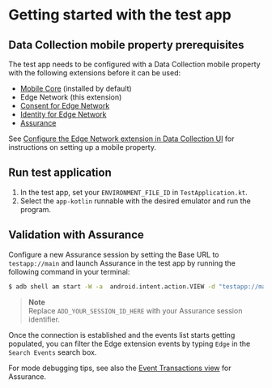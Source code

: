# Getting started with the test app

## Data Collection mobile property prerequisites

The test app needs to be configured with a Data Collection mobile property with the following extensions before it can be used:

* [Mobile Core](https://github.com/adobe/aepsdk-core-android) (installed by default)
* Edge Network (this extension)
* [Consent for Edge Network](https://github.com/adobe/aepsdk-edgeconsent-android)
* [Identity for Edge Network](https://github.com/adobe/aepsdk-edgeidentity-android)
* [Assurance](https://github.com/adobe/aepsdk-assurance-android)

See [Configure the Edge Network extension in Data Collection UI](getting-started.md#configure-the-edge-network-extension-in-data-collection-ui) for instructions on setting up a mobile property.

## Run test application

1. In the test app, set your `ENVIRONMENT_FILE_ID` in `TestApplication.kt`.
2. Select the `app-kotlin` runnable with the desired emulator and run the program.

## Validation with Assurance

Configure a new Assurance session by setting the Base URL to `testapp://main` and launch Assurance in the test app by running the following command in your terminal:

```bash
$ adb shell am start -W -a  android.intent.action.VIEW -d "testapp://main?adb_validation_sessionid=ADD_YOUR_SESSION_ID_HERE" com.adobe.marketing.mobile.edge.testapp.kotlin
```

> **Note**  
> Replace `ADD_YOUR_SESSION_ID_HERE` with your Assurance session identifier.

Once the connection is established and the events list starts getting populated, you can filter the Edge extension events by typing `Edge` in the `Search Events` search box.

For mode debugging tips, see also the [Event Transactions view](https://experienceleague.adobe.com/en/docs/experience-platform/assurance/view/event-transactions) for Assurance.
